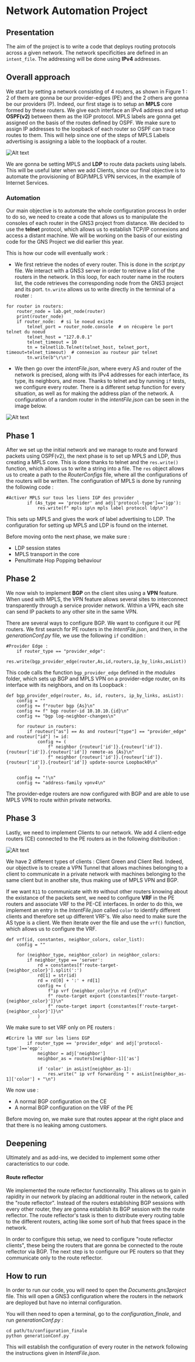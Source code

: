 # Network Automation Project


## Presentation
The aim of the project is to write a code that deploys routing protocols across a given network. The network specificities are defined in an `intent_file`. The addressing will be done using **IPv4** addresses.


## Overall approach
We start by setting a network consisting of 4 routers, as shown in Figure 1 : 2 of them are gonna be our provider-edges (PE) and the 2 others are gonna be our providers (P). Indeed, our first stage is to setup an **MPLS** core formed by these routers. We give each interface an IPv4 address and setup **OSPF(v2)** between them as the IGP protocol. MPLS labels are gonna get assigned on the basis of the routes defined by OSPF. We make sure to assign IP addresses to the loopback of each router so OSPF can trace routes to them. This will help since one of the steps of MPLS Labels advertising is assigning a lable to the loopback of a router.

![Alt text](https://image.noelshack.com/fichiers/2024/13/5/1711706991-captura-de-pantalla-2024-03-29-110916.png)


We are gonna be setting MPLS and **LDP** to route data packets using labels. This will be useful later when we add Clients, since our final objective is to automate the provisioning of BGP/MPLS VPN services, in the example of Internet Services. 


### Automation

Our main objective is to automate the whole configuration process In order to do so, we need to create a code that allows us to manipulate the consoles of each router in the GNS3 project from distance. We decided to use the **telnet** protocol, which allows us to establish TCP/IP connexions and access a distant machine. We will be working on the basis of our existing code for the GNS Project we did earlier this year. 

This is how our code will eventually work :

- We first retrieve the nodes of every router. This is done in the _script.py_ file. We interact with a GNS3 server in order to retrieve a list of the routers in the network. In this loop, for each router name in the routers list, the code retrieves the corresponding node from the GNS3 project and its port. `tn.write` allows us to write directly in the terminal of a router : 

```
for router in routers: 
    router_node = lab.get_node(router)
    print(router_node)
    if router_node:  # si le noeud existe
        telnet_port = router_node.console  # on récupère le port telnet du noeud
        telnet_host = "127.0.0.1"
        telnet_timeout = 10
        tn = telnetlib.Telnet(telnet_host, telnet_port, timeout=telnet_timeout)  # connexion au routeur par telnet
        tn.write(b"\r\n")
```

- We then go over the _intentFile.json_, where every AS and router of the network is precised, along with its IPv4 addresses for each interface, its type, its neighbors, and more. Thanks to telnet and by running `if` tests, we configure every router. There is a different setup function for every situation, as well as for making the address plan of the network. A configuration of a random router in the _intentFile.json_ can be seen in the image below.


![Alt text](https://image.noelshack.com/fichiers/2024/15/2/1712668344-captura-de-pantalla-2024-04-09-151210.png)


## Phase 1

After we set up the initial network and we manage to route and forward packets using OSPF(v2), the next phase is to set up MPLS and LDP, thus creating a MPLS core. This is done thanks to telnet and the `res.write()` function, which allows us to write a string into a file. The `res` object allows us to create a path to the _RouterConfigs_ file, where all the configurations of the routers will be written. The configuration of MPLS is done by running the following code : 

```
#Activer MPLS sur tous les liens IGP des provider
        if (As_type == 'provider' and adj['protocol-type']=='igp'):
            res.write(f" mpls ip\n mpls label protocol ldp\n")
```

This sets up MPLS and gives the work of label advertising to LDP. The configuration for setting up MPLS and LDP is found on the internet. 

Before moving onto the next phase, we make sure :
- LDP session states
- MPLS transport in the core
- Penultimate Hop Popping behaviour

## Phase 2

We now wish to implement **BGP** on the client sites using a **VPN** feature. When used with MPLS, the VPN feature allows several sites to interconnect transparently through a service provider network. Within a VPN, each site can send IP packets to any other site in the same VPN.

There are several ways to configure BGP. We want to configure it our PE routers. We first search for PE routers in the _IntentFile.json_, and then, in the _generationConf.py_ file, we use the following `if` condition :

```
#Provider Edge :
    if router_type == "provider_edge":
        res.write(bgp_provider_edge(router,As,id,routers,ip_by_links,asList))
```

This code calls the function `bgp_provider_edge` defined in the _modules_ folder, which sets up BGP and MPLS VPN on a provider-edge router, on its interface with its neighbors, and on its Loopback : 

```
def bgp_provider_edge(router, As, id, routers, ip_by_links, asList):
    config = ""
    config += f"router bgp {As}\n"
    config += f" bgp router-id 10.10.10.{id}\n"
    config += "bgp log-neighbor-changes\n"

    for routeur in routers:
        if routeur["as"] == As and routeur["type"] == "provider_edge" and routeur["id"] != id:
            config += (
                f" neighbor {routeur['id']}.{routeur['id']}.{routeur['id']}.{routeur['id']} remote-as {As}\n"
                f" neighbor {routeur['id']}.{routeur['id']}.{routeur['id']}.{routeur['id']} update-source Loopback0\n"
            )

    config += "!\n"
    config += "address-family vpnv4\n"

```

The provider-edge routers are now configured with BGP and are able to use MPLS VPN to route within private networks. 

## Phase 3

Lastly, we need to implement Clients to our network. We add 4 client-edge routers (CE) connected to the PE routers as in the following distribution : 

![Alt text](https://image.noelshack.com/fichiers/2024/15/2/1712676845-captura-de-pantalla-2024-04-09-173240.png)

We have 2 different types of clients : Client Green and Client Red. Indeed, our objective is to create a VPN Tunnel that allows machines belonging to a client to communicate in a private network with machines belonging to the same client but in another site, thus making use of MPLS VPN and BGP. 

If we want `R11` to communicate with `R9` without other routers knowing about the existance of the packets sent, we need to configure **VRF** in the PE routers and associate VRF to the PE-CE interfaces. In order to do this, we implement an entry in the  _IntentFile.json_ called `color` to identify different clients and therefore set up different VRF's. We also need to make sure the AS type is a client. We then iterate over the file and use the `vrf()` function, which allows us to configure the VRF. 

```
def vrf(id, constantes, neighbor_colors, color_list):
    config = ""

    for (neighbor_type, neighbor_color) in neighbor_colors:
        if neighbor_type == 'server':
            rd = constantes[f'route-target-{neighbor_color}'].split(':')
            rd[1] = str(id)
            rd = rd[0] + ':' + rd[1]
            config += (
                f"ip vrf {neighbor_color}\n rd {rd}\n"
                f" route-target export {constantes[f'route-target-{neighbor_color}']}\n"
                f" route-target import {constantes[f'route-target-{neighbor_color}']}\n"
            )
```

We make sure to set VRF only on PE routers : 

```
#Ecrire la VRF sur les liens EGP   
        if router_type == 'provider_edge' and adj['protocol-type']=='egp':
            neighbor = adj['neighbor']
            neighbor_as = routers[neighbor-1]['as']

            if 'color' in asList[neighbor_as-1]:
                res.write(" ip vrf forwarding " + asList[neighbor_as-1]['color'] + "\n")
```

We now use :
- A normal BGP configuration on the CE
- A normal BGP configuration on the VRF of the PE

Before moving on, we make sure that routes appear at the right place and that there is no leaking among customers.

## Deepening

Ultimately and as add-ins, we decided to implement some other caracteristics to our code.


#### Route reflector

We implemented the route reflector functionnality. This allows us to gain in rapidity in our network by placing an additional router in the network, called the "route reflector". Instead of the routers establishing BGP sessions with every other router, they are gonna establish its BGP session with the route reflector. The route reflector's task is then to distribute every routing table to the different routers, acting like some sort of hub that frees space in the network. 

In order to configure this setup, we need to configure "route reflector clients", these being the routers that are gonna be connected to the route reflector via BGP. The next step is to configure our PE routers so that they communicate only to the route reflector.

## How to run

In order to run our code, you will need to open the _Documents.gns3project_ file. This will open a GNS3 configuration where the routers in the network are deployed but have no internal configuration. 

You will then need to open a terminal, go to the _configuration_finale_, and run _generationConf.py_ :

```
cd path/to/configuration_finale
python generationConf.py
```
This will establish the configuration of every router in the network following the instructions given in _IntentFile.json_.


 
